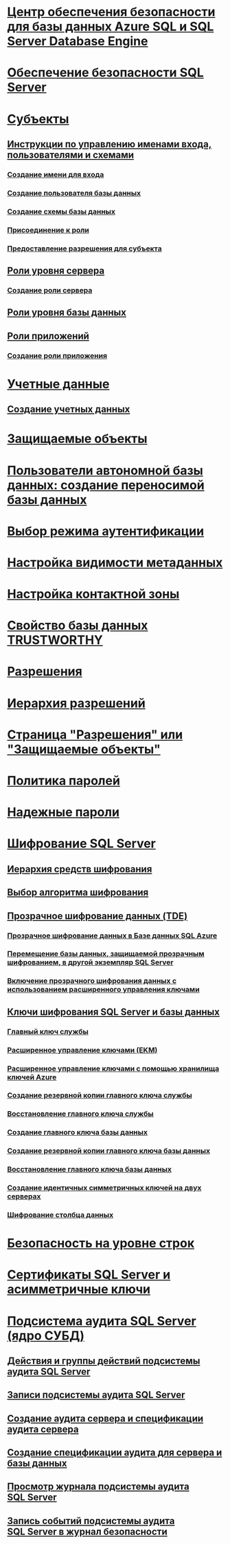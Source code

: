 # [Центр обеспечения безопасности для базы данных Azure SQL и SQL Server Database Engine](security-center-for-sql-server-database-engine-and-azure-sql-database.md)
# [Обеспечение безопасности SQL Server](securing-sql-server.md)
# [Субъекты](authentication-access/principals-database-engine.md)
## [Инструкции по управлению именами входа, пользователями и схемами](authentication-access/managing-logins-users-and-schemas-how-to-topics.md)
### [Создание имени для входа](authentication-access/create-a-login.md)
### [Создание пользователя базы данных](authentication-access/create-a-database-user.md)
### [Создание схемы базы данных](authentication-access/create-a-database-schema.md)
### [Присоединение к роли](authentication-access/join-a-role.md)
### [Предоставление разрешения для субъекта](authentication-access/grant-a-permission-to-a-principal.md)
## [Роли уровня сервера](authentication-access/server-level-roles.md)
### [Создание роли сервера](authentication-access/create-a-server-role.md)
## [Роли уровня базы данных](authentication-access/database-level-roles.md)
## [Роли приложений](authentication-access/application-roles.md)
### [Создание роли приложения](authentication-access/create-an-application-role.md)
# [Учетные данные](authentication-access/credentials-database-engine.md)
## [Создание учетных данных](authentication-access/create-a-credential.md)
# [Защищаемые объекты](securables.md)
# [Пользователи автономной базы данных: создание переносимой базы данных](contained-database-users-making-your-database-portable.md)
# [Выбор режима аутентификации](choose-an-authentication-mode.md)
# [Настройка видимости метаданных](metadata-visibility-configuration.md)
# [Настройка контактной зоны](surface-area-configuration.md)
# [Свойство базы данных TRUSTWORTHY](trustworthy-database-property.md)
# [Разрешения](permissions-database-engine.md)
# [Иерархия разрешений](permissions-hierarchy-database-engine.md)
# [Страница "Разрешения" или "Защищаемые объекты"](permissions-or-securables-page.md)
# [Политика паролей](password-policy.md)
# [Надежные пароли](strong-passwords.md)
# [Шифрование SQL Server](encryption/sql-server-encryption.md)
## [Иерархия средств шифрования](encryption/encryption-hierarchy.md)
## [Выбор алгоритма шифрования](encryption/choose-an-encryption-algorithm.md)
## [Прозрачное шифрование данных (TDE)](encryption/transparent-data-encryption.md)
### [Прозрачное шифрование данных в Базе данных SQL Azure](dbengine-transparent-data-encryption-with-azure-sql-database.md)
### [Перемещение базы данных, защищаемой прозрачным шифрованием, в другой экземпляр SQL Server](encryption/move-a-tde-protected-database-to-another-sql-server.md)
### [Включение прозрачного шифрования данных с использованием расширенного управления ключами](encryption/enable-tde-on-sql-server-using-ekm.md)
## [Ключи шифрования SQL Server и базы данных](encryption/sql-server-and-database-encryption-keys-database-engine.md)
### [Главный ключ службы](encryption/service-master-key.md)
### [Расширенное управление ключами (EKM)](encryption/extensible-key-management-ekm.md)
### [Расширенное управление ключами с помощью хранилища ключей Azure](encryption/extensible-key-management-using-azure-key-vault-sql-server.md)
### [Создание резервной копии главного ключа службы](encryption/back-up-the-service-master-key.md)
### [Восстановление главного ключа службы](encryption/restore-the-service-master-key.md)
### [Создание главного ключа базы данных](encryption/create-a-database-master-key.md)
### [Создание резервной копии главного ключа базы данных](encryption/back-up-a-database-master-key.md)
### [Восстановление главного ключа базы данных](encryption/restore-a-database-master-key.md)
### [Создание идентичных симметричных ключей на двух серверах](encryption/create-identical-symmetric-keys-on-two-servers.md)
### [Шифрование столбца данных](encryption/encrypt-a-column-of-data.md)
# [Безопасность на уровне строк](row-level-security.md)
# [Сертификаты SQL Server и асимметричные ключи](sql-server-certificates-and-asymmetric-keys.md)
# [Подсистема аудита SQL Server (ядро СУБД)](auditing/sql-server-audit-database-engine.md)
## [Действия и группы действий подсистемы аудита SQL Server](auditing/sql-server-audit-action-groups-and-actions.md)
## [Записи подсистемы аудита SQL Server](auditing/sql-server-audit-records.md)
## [Создание аудита сервера и спецификации аудита сервера](auditing/create-a-server-audit-and-server-audit-specification.md)
## [Создание спецификации аудита для сервера и базы данных](auditing/create-a-server-audit-and-database-audit-specification.md)
## [Просмотр журнала подсистемы аудита SQL Server](auditing/view-a-sql-server-audit-log.md)
## [Запись событий подсистемы аудита SQL Server в журнал безопасности](auditing/write-sql-server-audit-events-to-the-security-log.md)
